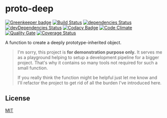 # proto-deep

[![Greenkeeper badge](https://badges.greenkeeper.io/paulsmirnov/proto-deep.svg)](https://greenkeeper.io/)
[![Build Status](https://travis-ci.org/paulsmirnov/proto-deep.svg?branch=dev)](https://travis-ci.org/paulsmirnov/proto-deep)
[![dependencies Status](https://david-dm.org/paulsmirnov/proto-deep/dev/status.svg)](https://david-dm.org/paulsmirnov/proto-deep/dev)
[![devDependencies Status](https://david-dm.org/paulsmirnov/proto-deep/dev/dev-status.svg)](https://david-dm.org/paulsmirnov/proto-deep/dev?type=dev)
[![Codacy Badge](https://api.codacy.com/project/badge/Grade/b9db5632a69745eabce9bb7409bc2488)](https://www.codacy.com/app/paulsmirnov/proto-deep?utm_source=github.com&amp;utm_medium=referral&amp;utm_content=paulsmirnov/proto-deep&amp;utm_campaign=Badge_Grade)
[![Code Climate](https://codeclimate.com/github/paulsmirnov/proto-deep/badges/gpa.svg)](https://codeclimate.com/github/paulsmirnov/proto-deep)
[![Quality Gate](https://sonarcloud.io/api/badges/gate?key=paulsmirnov-github.proto-deep)](https://sonarcloud.io/dashboard/index/paulsmirnov-github.proto-deep)
[![Coverage Status](https://coveralls.io/repos/github/paulsmirnov/proto-deep/badge.svg?branch=dev)](https://coveralls.io/github/paulsmirnov/proto-deep?branch=dev)

A function to create a deeply prototype-inherited object.

> I'm sorry, this project is **for demonstration purpose only.** It serves me as a playground
> helping to setup a development pipeline for a bigger project. That's why it contains so many
> tools not required for such a small function.
>
> If you really think the function might be helpful just let me know and I'll refactor the
> project to get rid of all the burden I've introduced here.

## License

[MIT](LICENSE)
